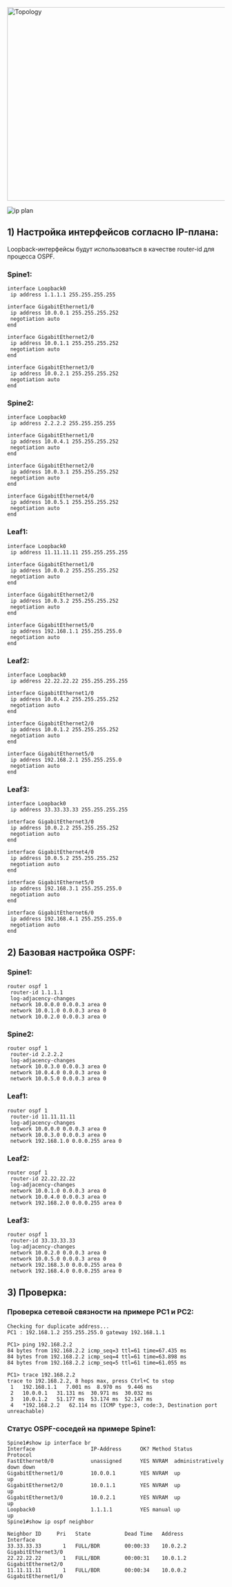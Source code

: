 
<img width="878" height="447" alt="Topology" src="https://github.com/user-attachments/assets/e5343781-8475-48ac-822b-f7f8626f7776" />


![ip plan](https://github.com/user-attachments/assets/159fdeb7-0d0f-48fb-810d-d1845e5c4b42)

## 1) Настройка интерфейсов согласно IP-плана:

Loopback-интерфейсы будут использоваться в качестве router-id для процесса OSPF.

### Spine1:

```
interface Loopback0
 ip address 1.1.1.1 255.255.255.255

interface GigabitEthernet1/0
 ip address 10.0.0.1 255.255.255.252
 negotiation auto
end

interface GigabitEthernet2/0
 ip address 10.0.1.1 255.255.255.252
 negotiation auto
end

interface GigabitEthernet3/0
 ip address 10.0.2.1 255.255.255.252
 negotiation auto
end
```

### Spine2:

```
interface Loopback0
 ip address 2.2.2.2 255.255.255.255

interface GigabitEthernet1/0
 ip address 10.0.4.1 255.255.255.252
 negotiation auto
end

interface GigabitEthernet2/0
 ip address 10.0.3.1 255.255.255.252
 negotiation auto
end

interface GigabitEthernet4/0
 ip address 10.0.5.1 255.255.255.252
 negotiation auto
end
```

### Leaf1:

```
interface Loopback0
 ip address 11.11.11.11 255.255.255.255

interface GigabitEthernet1/0
 ip address 10.0.0.2 255.255.255.252
 negotiation auto
end

interface GigabitEthernet2/0
 ip address 10.0.3.2 255.255.255.252
 negotiation auto
end

interface GigabitEthernet5/0
 ip address 192.168.1.1 255.255.255.0
 negotiation auto
end
```

### Leaf2:

```
interface Loopback0
 ip address 22.22.22.22 255.255.255.255

interface GigabitEthernet1/0
 ip address 10.0.4.2 255.255.255.252
 negotiation auto
end

interface GigabitEthernet2/0
 ip address 10.0.1.2 255.255.255.252
 negotiation auto
end

interface GigabitEthernet5/0
 ip address 192.168.2.1 255.255.255.0
 negotiation auto
end
```

### Leaf3:

```
interface Loopback0
 ip address 33.33.33.33 255.255.255.255

interface GigabitEthernet3/0
 ip address 10.0.2.2 255.255.255.252
 negotiation auto
end

interface GigabitEthernet4/0
 ip address 10.0.5.2 255.255.255.252
 negotiation auto
end

interface GigabitEthernet5/0
 ip address 192.168.3.1 255.255.255.0
 negotiation auto
end

interface GigabitEthernet6/0
 ip address 192.168.4.1 255.255.255.0
 negotiation auto
end
```

## 2) Базовая настройка OSPF:

### Spine1:

```
router ospf 1
 router-id 1.1.1.1
 log-adjacency-changes
 network 10.0.0.0 0.0.0.3 area 0
 network 10.0.1.0 0.0.0.3 area 0
 network 10.0.2.0 0.0.0.3 area 0
```

### Spine2:

```
router ospf 1
 router-id 2.2.2.2
 log-adjacency-changes
 network 10.0.3.0 0.0.0.3 area 0
 network 10.0.4.0 0.0.0.3 area 0
 network 10.0.5.0 0.0.0.3 area 0
```

### Leaf1:

```
router ospf 1
 router-id 11.11.11.11
 log-adjacency-changes
 network 10.0.0.0 0.0.0.3 area 0
 network 10.0.3.0 0.0.0.3 area 0
 network 192.168.1.0 0.0.0.255 area 0
```

### Leaf2:

```
router ospf 1
 router-id 22.22.22.22
 log-adjacency-changes
 network 10.0.1.0 0.0.0.3 area 0
 network 10.0.4.0 0.0.0.3 area 0
 network 192.168.2.0 0.0.0.255 area 0

```

### Leaf3:

```
router ospf 1
 router-id 33.33.33.33
 log-adjacency-changes
 network 10.0.2.0 0.0.0.3 area 0
 network 10.0.5.0 0.0.0.3 area 0
 network 192.168.3.0 0.0.0.255 area 0
 network 192.168.4.0 0.0.0.255 area 0
```

## 3) Проверка:
### Проверка сетевой связности на примере PC1 и PC2:
```
Checking for duplicate address...
PC1 : 192.168.1.2 255.255.255.0 gateway 192.168.1.1

PC1> ping 192.168.2.2
84 bytes from 192.168.2.2 icmp_seq=3 ttl=61 time=67.435 ms
84 bytes from 192.168.2.2 icmp_seq=4 ttl=61 time=63.898 ms
84 bytes from 192.168.2.2 icmp_seq=5 ttl=61 time=61.055 ms

PC1> trace 192.168.2.2
trace to 192.168.2.2, 8 hops max, press Ctrl+C to stop
 1   192.168.1.1   7.001 ms  8.970 ms  9.446 ms
 2   10.0.0.1   31.131 ms  30.971 ms  30.032 ms
 3   10.0.1.2   51.177 ms  53.174 ms  52.147 ms
 4   *192.168.2.2   62.114 ms (ICMP type:3, code:3, Destination port unreachable)
```

### Статус OSPF-соседей на примере Spine1:
```
Spine1#show ip interface br
Interface                  IP-Address      OK? Method Status                Protocol
FastEthernet0/0            unassigned      YES NVRAM  administratively down down
GigabitEthernet1/0         10.0.0.1        YES NVRAM  up                    up
GigabitEthernet2/0         10.0.1.1        YES NVRAM  up                    up
GigabitEthernet3/0         10.0.2.1        YES NVRAM  up                    up
Loopback0                  1.1.1.1         YES manual up                    up
Spine1#show ip ospf neighbor

Neighbor ID     Pri   State           Dead Time   Address         Interface
33.33.33.33       1   FULL/BDR        00:00:33    10.0.2.2        GigabitEthernet3/0
22.22.22.22       1   FULL/BDR        00:00:31    10.0.1.2        GigabitEthernet2/0
11.11.11.11       1   FULL/BDR        00:00:34    10.0.0.2        GigabitEthernet1/0
```
